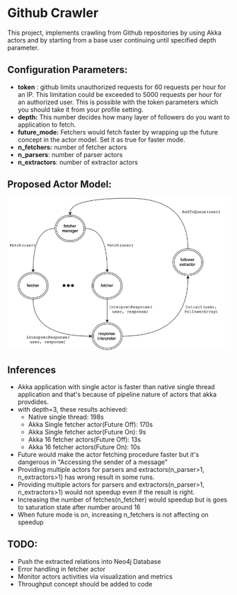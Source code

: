 # Github Crawler

This project, implements crawling from Github repositories by using Akka actors and by starting from a base user continuing until specified depth parameter.

## Configuration Parameters:

- **token** : github limits unauthorized requests for 60 requests per hour for an IP. This limitation could be exceeded to 5000 requests per hour for an authorized user. This is possible with the token parameters which you should take it from your profile setting.
- **depth:** This number decides how many layer of followers do you want to application to fetch.
- **future_mode:** Fetchers would fetch faster by wrapping up the future concept in the actor model. Set it as true for faster mode.
- **n_fetchers:** number of fetcher actors
- **n_parsers**: number of parser actors
- **n_extractors**: number of extractor actors

## Proposed Actor Model:

![](./actorModel.png)

## Inferences

* Akka application with single actor is faster than native single thread application and that's because of pipeline nature of actors that akka provdides.
* with depth=3, these results achieved:
   * Native single thread: 198s
   * Akka Single fetcher actor(Future Off): 170s
   * Akka Single fetcher actor(Future On): 9s
   * Akka 16 fetcher actors(Future Off): 13s
   * Akka 16 fetcher actors(Future On): 10s
* Future would make the actor fetching procedure faster but it's dangerous in "Accessing the sender of a message"
* Providing multiple actors for parsers and extractors(n_parser>1, n_extractors>1) has wrong result in some runs.
* Providing multiple actors for parsers and extractors(n_parser>1, n_extractors>1) would not speedup even if the result is right.
* Increasing the number of fetches(n_fetcher) would speedup but is goes to saturation state after number around 16
* When future mode is on, increasing n_fetchers is not affecting on speedup

## TODO:

* Push the extracted relations into Neo4j Database
* Error handling in fetcher actor
* Monitor actors activities via visualization and metrics
* Throughput concept should be added to code 

